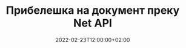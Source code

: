 ---
############################# Static ############################
layout: "product"
date: 2022-02-23T12:00:00+02:00
draft: false

product: "Annotation"
product_tag: "annotation"
platform: "Net"
platform_tag: "net"

############################# Head ############################
head_title: "Net Document Annotation API | Прикажувајте и забележете PDF Word Excel PPTX слики"
head_description: "Net Document Annotation API. Прегледувајте, означете, коментирајте и забележете PDF Word DOCX, Excel XLSX, PPTX, EML EMLX, VSS VSD, OTP, CAD и формати на датотеки со слики."

############################# Header ##########################
title: "Прибелешка на документ преку Net API"
description: "Изградете Net-апликации со можности за прегледување и забележување PDF, HTML, MS Office и други формати на документи без да инсталирате надворешен софтвер."
button:
    enable: true
    icon: "fas fa-arrow-down"
    label: "Преземете бесплатен пробен период"
    link: "https://downloads.groupdocs.com/annotation/net"

############################# SubMenu #########################
submenu:
    enable: true
    
    left:
        img_alt: "GroupDocs.Annotation for Net"
        image: "https://www.groupdocs.cloud/templates/groupdocs/images/product-logos/groupdocs-annotation-net.png"
        product: "GroupDocs.Annotation"
        platform: "Net"

    middle:
        button:
            # button loop
            - link: "#features"
              text: "Карактеристики"

            # button loop
            - link: "https://products.groupdocs.app/annotation"
              text: "Демости во живо"

            # button loop
            - link: "https://purchase.groupdocs.com/pricing/annotation/net"
              text: "Цените"

    right:
        link_download: "https://downloads.groupdocs.com/annotation"
        link_learn: "https://docs.groupdocs.com/annotation/net/"
        link_buy: "https://purchase.groupdocs.com"

############################# Overview ############################
overview:
    enable: true
    content: |
      GroupDocs.Annotation Net API е производ кој ви овозможува да работите со прибелешки во документи на различни платформи и оперативни системи, како што се Android, MacOS, Linux, Windows. GroupDocs.Annotation обезбедува библиотека со едноставен API кој дава многу предности: на пример, ако треба да ги чувате податоците доверливи или да изберете колку моќ ви треба за да работите со библиотеката или делумно да ја промените работата со прибелешки, библиотеката е многу лесен и флексибилен.

      GroupDocs.Annotation за Net API ви овозможува да работите со различни типови прибелешки, кои вклучуваат: текст, полилинија, област, подвлечен, точка, воден печат, стрелка, елипса, замена на текст, растојание, поле за текст, редакција на ресурси итн. И поддржува повеќето популарни формати на документи како што се: PDF, HTML, Microsoft Office Word, Excel табели, PowerPoint презентации, Visio, е-пошта на Outlook, слики, мета-датотеки, CAD цртеж и разни други формати. API обезбедува можност за добивање сликички на страници со документи и поддржува увоз и извоз на прибелешки до и од PDF-датотеки.

      Користејќи ја библиотеката, можете да додавате, уредувате, извлекувате и бришете прибелешки од документи, да ротирате документи, да менувате решенија за сликички и ова не е комплетна листа на сите можности. Исто така, нуди сеопфатен сет на податочни објекти за приспособување на својствата на прибелешките според вашите барања во сите поддржани формати на документи.

      Работата со GroupDocs.Annotation за Net API е многу едноставна и се состои од само неколку основни чекори. Најпрво треба да поставите лиценца, потоа да ја изберете датотеката со која сакате да работите, потоа некако да манипулирате со прибелешките на документите (бришете/уредите/извадете/бришете) и зачувајте го резултатот. За повеќе информации, погледнете ја документацијата за производот или нашиот комплет примери.
      
      GroupDocs.Annotation редовно се ажурира и обезбедува поддршка за своите клиенти, секогаш сте добредојдени да ни поставувате прашања или да ги испратите вашите идеи или да ни кажете за вашите потреби за нешто ново и ние со задоволство ќе го имплементираме во нашите нови верзии.
    tabs:
      enable: true
      
      ## TAB ONE ##
      tab_one:
        description: |
          Следува преглед на GroupDocs.Annotation за Net:
      
        right:
          enable: true
          icon: "fab fa-html5"
          title:  Преглед
          content: |
            * Додадете прибелешки
            * Извези прибелешки 
            * Увезете прибелешки
            * Коментари засновани на одговор
            * Компатибилност со прибелешки
      
      ## TAB TWO ##
      tab_two:
        description: |
          GroupDocs.Annotation за Net ги поддржува сите популарни [формати на датотеки со документи](https://docs.groupdocs.com/annotation/Net/supported-document-formats/) вклучувајќи: Microsoft Office, PDF, слики и многу други.

        left:
          enable: true
          table:
            # table loop
            - title: "Microsoft Office Formats"
              content: |
                * **Word**: [DOC](/annotation/net/doc/), [DOCX](/annotation/net/docx/), [DOCM](/annotation/net/docm/), [DOT](/annotation/net/dot/), [DOTX](/annotation/net/dotx/), [RTF](/annotation/net/rtf/)
                * **Excel**: [XLS](/annotation/net/xls/), [XLSX](/annotation/net/xlsx/), [XLSB](/annotation/net/xlsb/), [XLSM](/annotation/net/xlsm/)
                * **PowerPoint**: [PPT](/annotation/net/ppt/), [PPTX](/annotation/net/pptx/), [PPS](/annotation/net/pps/), [PPSX](/annotation/net/ppsx/), [POTM](/annotation/net/potm/), [POTX](/annotation/net/potx/), [PPSM](/annotation/net/ppsm/), [PPTM](/annotation/net/pptm/), [WMF](/annotation/net/wmf/), [EMF](/annotation/net/emf/)
                * **Outlook**: [EML](/annotation/net/eml/), [EMLX](/annotation/net/emlx/), [MSG](/annotation/net/msg/)
                * **Visio**: [VSS](/annotation/net/vss/), [VST](/annotation/net/vst/), [VSD](/annotation/net/vsd/), [VSDX](/annotation/net/vsdx/), [VSX](/annotation/net/vsx/)

        right:
          enable: true
          table:
            # table loop
            - title: "Other Formats"
              content: |
                * **Portable**: [PDF](/annotation/net/pdf/) (PDF/A-1a, PDF/A-1b, PDF/A-2a)
                * **OpenDocument**: [ODT](/annotation/net/odt/), [ODS](/annotation/net/ods/), [ODP](/annotation/net/odp/)
                * **Images**: [BMP](/annotation/net/bmp/), [JPG](/annotation/net/jpg/), [JPEG](/annotation/net/jpeg/), [TIFF](/annotation/net/tiff/), [TIF](/annotation/net/tif/), [PNG](/annotation/net/png/), [GIF](/annotation/net/gif/), [DCM](/annotation/net/dcm/), [DICOM](/annotation/net/dicom/)
                * **AutoCAD**: [DWG](/annotation/net/dwg/), [DXF](/annotation/net/dxf/), [CAD](/annotation/net/cad/)
                * **Other**: [HTM](/annotation/net/htm/), [HTML](/annotation/net/html/), [CSV](/annotation/net/csv/), [DJVU](/annotation/net/djvu/), [OTP](/annotation/net/otp/), [OTT](/annotation/net/ott/)

      ## TAB THREE ##
      tab_three:
        description: |
          GroupDocs.Annotation за Net ги поддржува следните оперативни системи, рамки и менаџери на пакети:
        
        left:
          enable: true
          table:
            # table loop
            - icon: "fab fa-windows"
              title:  Оперативни системи
              content: |
                * Windows Desktop (x86 & x64)
                * Windows Server (x86 & x64)
                * Windows Azure
                * Linux
                * MacOS

            # table loop
            - icon: "fas fa-code"
              title:  Поддржани рамки
              content: |
                * .NET Standard 2.0
                * .NET Framework 2.0 or higher
                * .NET Core 2.0 or higher
                * Mono Framework 1.2 or higher

        right:
          enable: true
          table:
            # table loop
            - icon: "fas fa-box"
              title:  Менаџер на пакети
              content: |
                * NuGet
            
            # table loop
            - icon: "fas fa-tools"
              title:  Развојни средини
              content: |
                * Microsoft Visual Studio
                * Xamarin.Android
                * Xamarin.IOS
                * Xamarin.Mac
                * MonoDevelop

############################# Features ############################
features:
    enable: true
    title: GroupDocs.Anotation за Net Features

    feature:
      # feature loop
      - icon: "fas fa-copy"
        link: "https://docs.groupdocs.com/annotation/net/basic-usage/"
        content: Додавање, уредување и отстранување на прибелешки и одговори

      # feature loop
      - icon: "fas fa-eye"
        link: "https://docs.groupdocs.com/annotation/net/export-annotations/"
        content: Извезете прибелешки во документ

      # feature loop
      - icon: "fas fa-bolt"
        link: "https://docs.groupdocs.com/annotation/net/evaluation-limitations-and-licensing-of-groupdocs-annotation/"
        content: Измерена лиценца – Контролирана наплата со плаќање според употребата на API
      
      # feature loop
      - icon: "fas fa-code"
        link: "https://docs.groupdocs.com/annotation/net/extract-annotations-from-document/"
        content: Еднофункционален повик за преземање на сите прибелешки на документ

      # feature loop
      - icon: "fas fa-cloud"
        link: "https://docs.groupdocs.com/annotation/net/add-point-annotation/"
        content: Доделете вредност на прибелешка на точка или преместете ја постоечката вредност на точката

      # feature loop
      - icon: "fas fa-remove-format"
        link: "https://docs.groupdocs.com/annotation/net/add-link-annotation/"
        content: Додајте прибелешка за врска во слајдови PDF, Word и PowerPoint

      # feature loop
      - icon: "fas fa-comment-slash"
        link: "https://docs.groupdocs.com/annotation/net/basic-usage/"
        content: Поставете боја на заднина на прибелешка или отстранете ги сите прибелешки од документот

      # feature loop
      - icon: "fas fa-border-all"
        link: "https://docs.groupdocs.com/annotation/net/generate-document-pages-preview/"
        content: Забележете ги PDF-датотеките со точност - Добијте слика за прикажување на PDF-документи и прегледи на страницата за кеш

      # feature loop
      - icon: "fas fa-wrench"
        link: "https://docs.groupdocs.com/annotation/net/import-annotations/"
        content: Добијте текстуални координати на прибелешка за текст во прикажување на слика на документ

      # feature loop
      - icon: "fas fa-columns"
        link: "https://docs.groupdocs.com/annotation/net/add-area-annotation/"
        content: Поврзете ги коментарите на корисниците со прибелешките за областа и поддршката за вгнездени коментари

      # feature loop
      - icon: "fas fa-file-word"
        link: "https://docs.groupdocs.com/annotation/net/add-arrow-annotation/"
        content: Користете ја прибелешката со стрелки за да укажете на одредена содржина

      # feature loop
      - icon: "fas fa-envelope"
        link: "https://docs.groupdocs.com/annotation/net/add-distance-annotation/"
        content: Користете прибелешка за растојание за да нацртате линија што го претставува растојанието меѓу објектите

      # feature loop
      - icon: "fas fa-print"
        link: "https://docs.groupdocs.com/annotation/net/add-point-annotation/"
        content: Прибелешка заснована на точка која кога ќе се кликне се појавува прозорец за додавање коментари

      # feature loop
      - icon: "fas fa-file-archive"
        link: "https://docs.groupdocs.com/annotation/net/add-polyline-annotation/"
        content: Креирајте поврзана низа од сегменти на линии создадени како прибелешка од полилинија

      # feature loop
      - icon: "fas fa-lock"
        link: "https://docs.groupdocs.com/annotation/net/add-ellipse-annotation/"
        content: Креирајте сегменти на права линија, сегменти на лак или комбинација од двете

      # feature loop
      - icon: "fas fa-file-code"
        link: "https://docs.groupdocs.com/annotation/net/add-area-annotation/"
        content: Обележете ги областите за документи предложени за редакција
      
      # feature loop
      - icon: "fas fa-fill-drip"
        link: "https://docs.groupdocs.com/annotation/net/add-image-annotation/"
        content: Додајте прибелешка за слика во PDF, дијаграми, Word, Excel, презентации и слики

      # feature loop
      - icon: "fas fa-file-excel"
        link: "https://docs.groupdocs.com/annotation/net/add-annotation-to-the-document/"
        content: Додајте текстуално поле и текстуален печат или воден печат во документот

      # feature loop
      - icon: "fas fa-heading"
        link: "https://docs.groupdocs.com/annotation/net/add-annotation-to-the-document/"
        content: Напишете, подвлечете или заменете одреден текст во документ

      # feature loop
      - icon: "fas fa-project-diagram"
        link: "https://docs.groupdocs.com/annotation/net/update-annotations/"
        content: Променете ја големината на прибелешката со доделување нови параметри за висина и ширина

      # feature loop
      - icon: "fas fa-cube"
        link: "https://docs.groupdocs.com/annotation/net/generate-document-pages-preview/"
        content: Добијте сликички на страници со документи. Управувајте со разновидни прибелешки документи за слики и дијаграми

      # feature loop
      - icon: "fab fa-uncharted"
        link: "https://docs.groupdocs.com/annotation/net/export-annotations/"
        content: Извезете прибелешки за и работете со TIFF-датотеки со повеќе страници
  
      # feature loop
      - icon: "fab fa-uncharted"
        link: "https://docs.groupdocs.com/annotation/net/add-watermark-annotation/"
        content: Прилагодете го вертикалното и хоризонталното порамнување за прибелешка за воден печат
  
      # feature loop
      - icon: "fab fa-uncharted"
        link: "https://docs.groupdocs.com/annotation/net/add-text-field-annotation/"
        content: Додајте хоризонтално порамнување на текст за полето за текст

      # feature loop
      - icon: "fab fa-uncharted"
        link: "https://docs.groupdocs.com/annotation/net/document-text-info/"
        content: Добијте информации за текстуалните линии на документот (текст, ширина, висина, алинеја)

    more_feature:
      # more_feature_loop
      - title: Поддршка за повеќе видови на прибелешки
        content: |
          GroupDocs.Annotation за .NET ви овозможува да работите со различни типови на прибелешки. Ова дава слобода и леснотија на комуникација додека соработувате со вашиот тим на задачите. Може да користите прибелешки, како што се, прибелешка за област (означете област како правоаголник и додавајте белешки на неа), прибелешка за точки (залепете коментари во која било точка во документот), прибелешка за текст (додадете коментар на избраниот текст), белешка/подвлечете ја прибелешката ( применети на параграф), прибелешка од полилин (цртајте форми и линии со слободна рака), прибелешка со стрелки (покажувач со стрелки со приложени коментари), прибелешка за елипса (прикажување текст во елипсата), прибелешка за растојание (нацртајте линија што претставува растојание меѓу предметите), врска прибелешка (додадете веб-врски до поддржани формати на документи) и прибелешка за воден печат (текст печат или воден печат може да се додаде во документот).

          ```cs
          // Initialize list of AnnotationInfo
          List<AnnotationInfo> annotations = new List<AnnotationInfo>();
          // Initialize text annotation
          AnnotationInfo textAnnotation = new AnnotationInfo
          {
            Box = new Rectangle((float)265.44, (float)153.86, 206, 36), Type = AnnotationType.Text 
          };
          // Add annotation to list
          annotations.Add(textAnnotation);
          // Get input file stream
          Stream inputFile = new FileStream("D:/input.pdf", FileMode.Open, File
          .ReadWrite);
          // Export annotation and save output file
          CommonUtilities.SaveOutputDocument(inputFile, annotations, DocumentType.Pdf);
          ```

############################# Support ############################
support:
    enable: true

############################# Solutions ############################
solutions:
    enable: true
    title: GroupDocs.Annotation нуди API за прегледување документи за други популарни развојни средини

    solution:
        # solution loop
        - img_alt: "GroupDocs.Annotation for Java"
          image: "https://www.groupdocs.cloud/templates/groupdocs/images/product-logos/groupdocs-annotation-java.png"
          product: "GroupDocs.Annotation"
          platform: "Java"
          link: "/annotation/java/"

############################# Back to top ###############################
back_to_top:
  enable: true
---